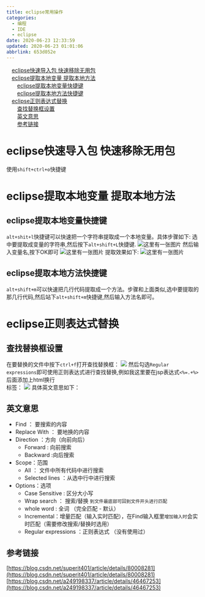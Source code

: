 ```yaml
---
title: eclipse常用操作
categories: 
  - 编程
  - IDE
  - eclipse
date: 2020-06-23 12:33:59
updated: 2020-06-23 01:01:06
abbrlink: 653d052e
---
```

<div id='my_toc'><a href="/blog/653d052e/#eclipse快速导入包-快速移除无用包" class="header_1">eclipse快速导入包 快速移除无用包</a>&nbsp;<br><a href="/blog/653d052e/#eclipse提取本地变量-提取本地方法" class="header_1">eclipse提取本地变量 提取本地方法</a>&nbsp;<br><a href="/blog/653d052e/#eclipse提取本地变量快捷键" class="header_2">eclipse提取本地变量快捷键</a>&nbsp;<br><a href="/blog/653d052e/#eclipse提取本地方法快捷键" class="header_2">eclipse提取本地方法快捷键</a>&nbsp;<br><a href="/blog/653d052e/#eclipse正则表达式替换" class="header_1">eclipse正则表达式替换</a>&nbsp;<br><a href="/blog/653d052e/#查找替换框设置" class="header_2">查找替换框设置</a>&nbsp;<br><a href="/blog/653d052e/#英文意思" class="header_2">英文意思</a>&nbsp;<br><a href="/blog/653d052e/#参考链接" class="header_2">参考链接</a>&nbsp;<br></div>
<style>.header_1{margin-left: 1em;}.header_2{margin-left: 2em;}.header_3{margin-left: 3em;}.header_4{margin-left: 4em;}.header_5{margin-left: 5em;}.header_6{margin-left: 6em;}</style>
<!--more-->
<script>if (navigator.platform.search('arm')==-1){document.getElementById('my_toc').style.display = 'none';}var e,p = document.getElementsByTagName('p');while (p.length>0) {e = p[0];e.parentElement.removeChild(e);}</script>

<!--end-->
# eclipse快速导入包 快速移除无用包
使用`shift+ctrl+o`快捷键
# eclipse提取本地变量 提取本地方法
## eclipse提取本地变量快捷键
`alt+shit+l`快捷键可以快速把一个字符串提取成一个本地变量。具体步骤如下:
选中要提取成变量的字符串,然后按下`alt+shift+L`快捷键.
![这里有一张图片](https://image-1257720033.cos.ap-shanghai.myqcloud.com/blog/Java/IDESetting/eclipse/KuaiJieJian/1.png)
然后输入变量名,按下OK即可
![这里有一张图片](https://image-1257720033.cos.ap-shanghai.myqcloud.com/blog/Java/IDESetting/eclipse/KuaiJieJian/2.png)
提取效果如下:
![这里有一张图片](https://image-1257720033.cos.ap-shanghai.myqcloud.com/blog/Java/IDESetting/eclipse/KuaiJieJian/3.png)
## eclipse提取本地方法快捷键
`alt+shift+m`可以快速把几行代码提取成一个方法。步骤和上面类似,选中要提取的那几行代码,然后站下`alt+shift+m`快捷键,然后输入方法名即可。
# eclipse正则表达式替换
## 查找替换框设置
在要替换的文件中按下`ctrl+f`打开查找替换框：
![](https://image-1257720033.cos.ap-shanghai.myqcloud.com/blog/Java/IDESetting/eclipse/regex/find_regex.png)
然后勾选`Regular  expressions`即可使用正则表达式进行查找替换,例如我这里要在jsp表达式`<%=.+%>`后面添加上html换行<br>标签：
![](https://image-1257720033.cos.ap-shanghai.myqcloud.com/blog/Java/IDESetting/eclipse/regex/replace.png)
具体英文意思如下：
## 英文意思
- Find ： 要搜索的内容
- Replace With ： 要地换的内容
- Direction ：方向（向前向后）
    - Forward : 向前搜索
    - Backward :向后搜索
- Scope：范围
    - All ： 文件中所有代码中进行搜索
    - Selected lines ：从选中行中进行搜索
- Options：选项
    - Case Sensitive : 区分大小写
    - Wrap search ： 搜索/替换 `到文件最底部可回到文件开头进行匹配`
    - whole word :  全词 （完全匹配 - 默认）
    - Incremental：增量匹配（输入实时匹配），在Find输入框里`增加输入时`会实时匹配（需要修改搜索/替换时选用）
    - Regular  expressions ：正则表达式 （没有使用过）

## 参考链接
[https://blog.csdn.net/superit401/article/details/80008281](https://blog.csdn.net/superit401/article/details/80008281)
[https://blog.csdn.net/a249198337/article/details/46467253](https://blog.csdn.net/a249198337/article/details/46467253)
